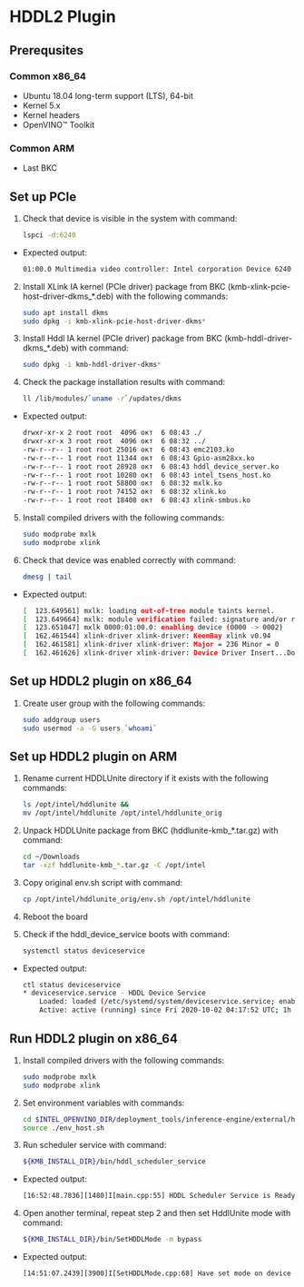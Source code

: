 # HDDL2 Plugin

## Prerequsites

### Common x86_64

* Ubuntu 18.04 long-term support (LTS), 64-bit
* Kernel 5.x
* Kernel headers
* OpenVINO™ Toolkit

### Common ARM

* Last BKC

## Set up PCIe

1. Check that device is visible in the system with command:

    ```bash
    lspci -d:6240
    ```

* Expected output:

    ```bash
    01:00.0 Multimedia video controller: Intel corporation Device 6240
    ```

2. Install XLink IA kernel (PCIe driver) package from BKC (kmb-xlink-pcie-host-driver-dkms_*.deb) with the following commands:

    ```bash
    sudo apt install dkms
    sudo dpkg -i kmb-xlink-pcie-host-driver-dkms*
    ```

3. Install Hddl IA kernel (PCIe driver) package from BKC (kmb-hddl-driver-dkms_*.deb) with command:

    ```bash
    sudo dpkg -i kmb-hddl-driver-dkms*
    ```

4. Check the package installation results with command:

    ```bash
    ll /lib/modules/`uname -r`/updates/dkms
    ```

* Expected output:

    ```bash
    drwxr-xr-x 2 root root  4096 окт  6 08:43 ./
    drwxr-xr-x 3 root root  4096 окт  6 08:32 ../
    -rw-r--r-- 1 root root 25016 окт  6 08:43 emc2103.ko
    -rw-r--r-- 1 root root 11344 окт  6 08:43 Gpio-asm28xx.ko
    -rw-r--r-- 1 root root 28928 окт  6 08:43 hddl_device_server.ko
    -rw-r--r-- 1 root root 10280 окт  6 08:43 intel_tsens_host.ko
    -rw-r--r-- 1 root root 58800 окт  6 08:32 mxlk.ko
    -rw-r--r-- 1 root root 74152 окт  6 08:32 xlink.ko
    -rw-r--r-- 1 root root 18408 окт  6 08:43 xlink-smbus.ko
    ```

5. Install compiled drivers with the following commands:

    ```bash
    sudo modprobe mxlk
    sudo modprobe xlink
    ```

6. Check that device was enabled correctly with command:

    ```bash
    dmesg | tail
    ```

* Expected output:

    ```bash
    [  123.649561] mxlk: loading out-of-tree module taints kernel.
    [  123.649664] mxlk: module verification failed: signature and/or required key missing - tainting kernel
    [  123.651047] mxlk 0000:01:00.0: enabling device (0000 -> 0002)
    [  162.461544] xlink-driver xlink-driver: KeemBay xlink v0.94
    [  162.461581] xlink-driver xlink-driver: Major = 236 Minor = 0
    [  162.461626] xlink-driver xlink-driver: Device Driver Insert...Done!!!
    ```

## Set up HDDL2 plugin on x86_64

1. Create user group with the following commands:

    ```bash
    sudo addgroup users
    sudo usermod -a -G users `whoami`
    ```

## Set up HDDL2 plugin on ARM

1. Rename current HDDLUnite directory if it exists with the following commands:

    ```bash
    ls /opt/intel/hddlunite &&
    mv /opt/intel/hddlunite /opt/intel/hddlunite_orig
    ```

2. Unpack HDDLUnite package from BKC (hddlunite-kmb_*.tar.gz) with command:

    ```bash
    cd ~/Downloads
    tar -xzf hddlunite-kmb_*.tar.gz -C /opt/intel
    ```

3. Copy original env.sh script with command:

    ```bash
    cp /opt/intel/hddlunite_orig/env.sh /opt/intel/hddlunite
    ```

4. Reboot the board

5. Check if the hddl_device_service boots with command:

    ```bash
    systemctl status deviceservice
    ```

* Expected output:

    ```bash
    ctl status deviceservice
    * deviceservice.service - HDDL Device Service
        Loaded: loaded (/etc/systemd/system/deviceservice.service; enabled; vendor preset: enabled)
        Active: active (running) since Fri 2020-10-02 04:17:52 UTC; 1h 49min ago
    ```

## Run HDDL2 plugin on x86_64

1. Install compiled drivers with the following commands:

    ```bash
    sudo modprobe mxlk
    sudo modprobe xlink
    ```

2. Set environment variables with commands:

    ```bash
    cd $INTEL_OPENVINO_DIR/deployment_tools/inference-engine/external/hddl_unite
    source ./env_host.sh
    ```

3. Run scheduler service with command:

    ```bash
    ${KMB_INSTALL_DIR}/bin/hddl_scheduler_service
    ```

* Expected output:

    ```bash
    [16:52:48.7836][1480]I[main.cpp:55] HDDL Scheduler Service is Ready!
    ```

4. Open another terminal, repeat step 2 and then set HddlUnite mode with command:

    ```bash
    ${KMB_INSTALL_DIR}/bin/SetHDDLMode -m bypass
    ```

* Expected output:

    ```bash
    [14:51:07.2439][3900]I[SetHDDLMode.cpp:68] Have set mode on device successfully
    ```
